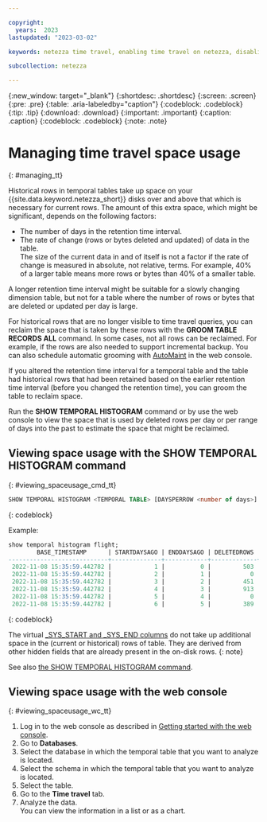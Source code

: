 ```yaml
---

copyright:
  years:  2023
lastupdated: "2023-03-02"

keywords: netezza time travel, enabling time travel on netezza, disabling time travel on netezza, enabling time travel, disabling time travel, time travel

subcollection: netezza

---
```


{:new_window: target="_blank"}
{:shortdesc: .shortdesc}
{:screen: .screen}
{:pre: .pre}
{:table: .aria-labeledby="caption"}
{:codeblock: .codeblock}
{:tip: .tip}
{:download: .download}
{:important: .important}
{:caption: .caption}
{:codeblock: .codeblock}
{:note: .note}

# Managing time travel space usage
{: #managing_tt}

Historical rows in temporal tables take up space on your {{site.data.keyword.netezza_short}} disks over and above that which is necessary for current rows. The amount of this extra space, which might be significant, depends on the following factors:

- The number of days in the retention time interval.
- The rate of change (rows or bytes deleted and updated) of data in the table.  
    The size of the current data in and of itself is not a factor if the rate of change is measured in absolute, not relative, terms. For example, 40% of a larger table means more rows or bytes than 40% of a smaller table.

A longer retention time interval might be suitable for a slowly changing dimension table, but not for a table where the number of rows or bytes that are deleted or updated per day is large.

For historical rows that are no longer visible to time travel queries, you can reclaim the space that is taken by these rows with the **GROOM TABLE RECORDS ALL** command. In some cases, not all rows can be reclaimed. For example, if the rows are also needed to support incremental backup. You can also schedule automatic grooming with [AutoMaint](/docs/netezza?topic=netezza-autoadmin) in the web console.

If you altered the retention time interval for a temporal table and the table had historical rows that had been retained based on the earlier retention time interval (before you changed the retention time), you can groom the table to reclaim space.

Run the **SHOW TEMPORAL HISTOGRAM** command or by use the web console to view the space that is used by deleted rows per day or per range of days into the past to estimate the space that might be reclaimed.

## Viewing space usage with the **SHOW TEMPORAL HISTOGRAM** command
{: #viewing_spaceusage_cmd_tt}

```sql
SHOW TEMPORAL HISTOGRAM <TEMPORAL TABLE> [DAYSPERROW <number of days>]
```
{: codeblock}

Example:

```sql
show temporal histogram flight;
        BASE_TIMESTAMP      | STARTDAYSAGO | ENDDAYSAGO | DELETEDROWS | MBYTESUSED | USAGEPERCENT
----------------------------+--------------+------------+-------------+------------+--------------
 2022-11-08 15:35:59.442782 |            1 |          0 |         503 |    144.230 |        19.23
 2022-11-08 15:35:59.442782 |            2 |          1 |           0 |          0 |            0
 2022-11-08 15:35:59.442782 |            3 |          2 |         451 |    110.294 |        14.71
 2022-11-08 15:35:59.442782 |            4 |          3 |         913 |    218.529 |        29.14
 2022-11-08 15:35:59.442782 |            5 |          4 |           0 |          0 |            0
 2022-11-08 15:35:59.442782 |            6 |          5 |         389 |     88.235 |        11.76
```
{: codeblock}

The virtual [_SYS_START and _SYS_END columns](/docs/netezza?topic=netezza-runningqueries_tt#rowvalidity_tt) do not take up additional space in the (current or historical) rows of table. They are derived from other hidden fields that are already present in the on-disk rows.
{: note}

See also [the SHOW TEMPORAL HISTOGRAM command](https://www.ibm.com/docs/en/netezza?topic=reference-show-temporal-histogram).

## Viewing space usage with the web console
{: #viewing_spaceusage_wc_tt}

1. Log in to the web console as described in [Getting started with the web console](/docs/netezza?topic=netezza-getstarted-console).
1. Go to **Databases**.
1. Select the database in which the temporal table that you want to analyze is located.
1. Select the schema in which the temporal table that you want to analyze is located.
1. Select the table.
1. Go to the **Time travel** tab.
1. Analyze the data.  
   You can view the information in a list or as a chart.